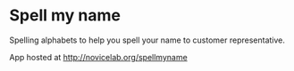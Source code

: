 # Spell my name

Spelling alphabets to help you spell your name to customer representative.

App hosted at http://novicelab.org/spellmyname